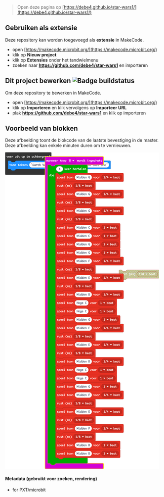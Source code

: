 
> Open deze pagina op [https://debe4.github.io/star-wars1/](https://debe4.github.io/star-wars1/)

## Gebruiken als extensie

Deze repository kan worden toegevoegd als **extensie** in MakeCode.

* open [https://makecode.microbit.org/](https://makecode.microbit.org/)
* klik op **Nieuw project**
* klik op **Extensies** onder het tandwielmenu
* zoeken naar **https://github.com/debe4/star-wars1** en importeren

## Dit project bewerken ![Badge buildstatus](https://github.com/debe4/star-wars1/workflows/MakeCode/badge.svg)

Om deze repository te bewerken in MakeCode.

* open [https://makecode.microbit.org/](https://makecode.microbit.org/)
* klik op **Importeren** en klik vervolgens op **Importeer URL**
* plak **https://github.com/debe4/star-wars1** en klik op importeren

## Voorbeeld van blokken

Deze afbeelding toont de blokcode van de laatste bevestiging in de master.
Deze afbeelding kan enkele minuten duren om te vernieuwen.

![Een gerenderde weergave van de blokken](https://github.com/debe4/star-wars1/raw/master/.github/makecode/blocks.png)

#### Metadata (gebruikt voor zoeken, rendering)

* for PXT/microbit
<script src="https://makecode.com/gh-pages-embed.js"></script><script>makeCodeRender("{{ site.makecode.home_url }}", "{{ site.github.owner_name }}/{{ site.github.repository_name }}");</script>

